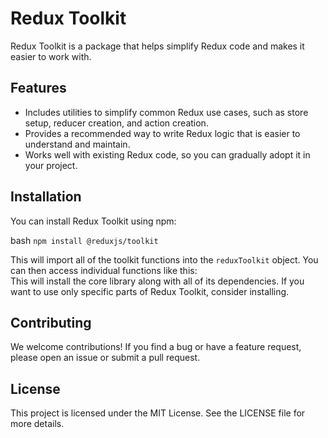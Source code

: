 # Redux Toolkit

Redux Toolkit is a package that helps simplify Redux code and makes it easier to work with.

## Features

- Includes utilities to simplify common Redux use cases, such as store setup, reducer creation, and action creation.
- Provides a recommended way to write Redux logic that is easier to understand and maintain.
- Works well with existing Redux code, so you can gradually adopt it in your project.

## Installation

You can install Redux Toolkit using npm:

bash
`npm install @reduxjs/toolkit`

This will import all of the toolkit functions into the `reduxToolkit` object. You can then access individual functions like this:  
This will install the core library along with all of its dependencies. If you want to use only specific parts of Redux Toolkit, consider installing.

## Contributing  

We welcome contributions! If you find a bug or have a feature request, please open an issue or submit a pull request.

## License  

This project is licensed under the MIT License. See the LICENSE file for more details.
